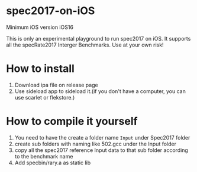 # spec2017-on-iOS
Minimum iOS version iOS16

This is only an experimental playground to run spec2017 on iOS. It supports all the specRate2017 Interger Benchmarks. Use at your own risk!

# How to install
1. Download ipa file on release page
2. Use sideload app to sideload it.(if you don't have a computer, you can use scarlet or flekstore.)

# How to compile it yourself
1. You need to have the create a folder name ``Input`` under Spec2017 folder
2. create sub folders with naming like 502.gcc under the Input folder
3. copy all the spec2017 reference Input data to that sub folder according to the benchmark name
4. Add specbin/rary.a as static lib
